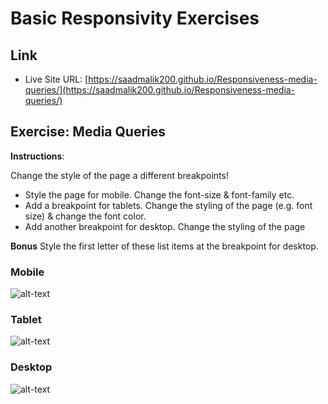 # Basic Responsivity Exercises

## Link

- Live Site URL: [https://saadmalik200.github.io/Responsiveness-media-queries/](https://saadmalik200.github.io/Responsiveness-media-queries/)

## Exercise: Media Queries

**Instructions**:

Change the style of the page a different breakpoints!

* Style the page for mobile. Change the font-size & font-family etc.
* Add a breakpoint for tablets. Change the styling of the page (e.g. font size) & change the font color.
* Add another breakpoint for desktop. Change the styling of the page

**Bonus**
Style the first letter of these list items at the breakpoint for desktop.

### Mobile 
![alt-text](/reference-images/reference-image-mobile.png "Reference Mobile")

### Tablet 
![alt-text](/reference-images/reference-image-tablet.png "Reference Tablet")

### Desktop 
![alt-text](/reference-images/reference-image-desktop.png "Reference Desktop")

